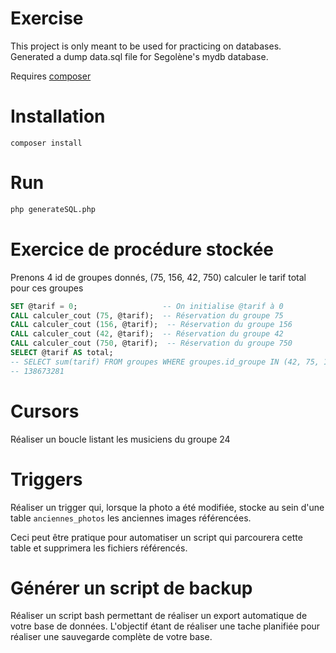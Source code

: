 Exercise
=

This project is only meant to be used for practicing on databases. Generated a dump data.sql file for Segolène's mydb database.

Requires [composer](https://getcomposer.org/)

Installation
==

```
composer install
```

Run
==

```bash
php generateSQL.php
```

Exercice de procédure stockée
==

Prenons 4 id de groupes donnés, (75, 156, 42, 750) calculer le tarif total pour ces groupes
```sql
SET @tarif = 0;                   -- On initialise @tarif à 0
CALL calculer_cout (75, @tarif);  -- Réservation du groupe 75
CALL calculer_cout (156, @tarif);  -- Réservation du groupe 156
CALL calculer_cout (42, @tarif);  -- Réservation du groupe 42
CALL calculer_cout (750, @tarif);  -- Réservation du groupe 750
SELECT @tarif AS total;
-- SELECT sum(tarif) FROM groupes WHERE groupes.id_groupe IN (42, 75, 156, 750)
-- 138673281
```


Cursors
==

Réaliser un boucle listant les musiciens du groupe 24



Triggers
==

Réaliser un trigger qui, lorsque la photo a été modifiée, stocke au sein d'une table `anciennes_photos` les anciennes images référencées.

Ceci peut être pratique pour automatiser un script qui parcourera cette table et supprimera les fichiers référencés.


Générer un script de backup
==
Réaliser un script bash permettant de réaliser un export automatique de votre base de données.
L'objectif étant de réaliser une tache planifiée pour réaliser une sauvegarde complète de votre base.
